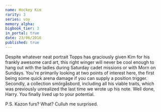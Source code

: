 ```yaml
---
name: Hockey Kim
rarity: 3
series: voy
memory_alpha:
bigbook_tier: 3
in_portal: true
date: 23/06/2016
published: true
---
```


Despite whatever neat portrait Topps has graciously given Kim for his frankly awesome card art, this right winger will never be cool enough to hang out with the ladies during Saturday cadet missions or with Morn on Sundays. You're primarily looking at two points of interest here, the first being some quick arena damage if you can supply a position trigger. Secondly, a collection smörgåsbord, including all his viable traits, which was previously unrealized the last time we wrote up his note. Well done, Harry. You finally lived up to your potential.

P.S. Kazon furs? What? Culluh me surprised.

